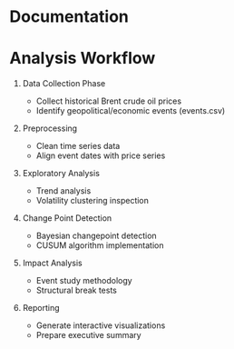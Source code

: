 # Documentation

# Analysis Workflow

1. Data Collection Phase
   - Collect historical Brent crude oil prices
   - Identify geopolitical/economic events (events.csv)
   
2. Preprocessing
   - Clean time series data
   - Align event dates with price series
   
3. Exploratory Analysis
   - Trend analysis
   - Volatility clustering inspection
   
4. Change Point Detection
   - Bayesian changepoint detection
   - CUSUM algorithm implementation
   
5. Impact Analysis
   - Event study methodology
   - Structural break tests
   
6. Reporting
   - Generate interactive visualizations
   - Prepare executive summary
